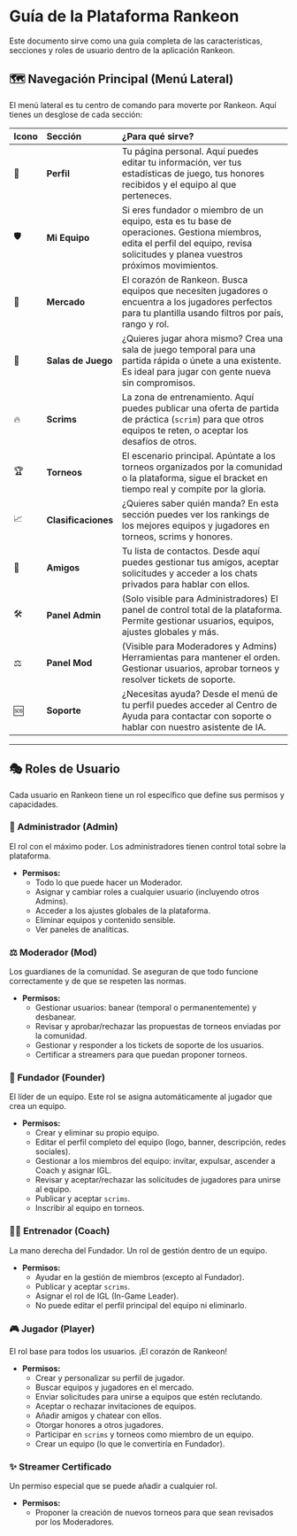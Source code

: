 # Guía de la Plataforma Rankeon

Este documento sirve como una guía completa de las características, secciones y roles de usuario dentro de la aplicación Rankeon.

## 🗺️ Navegación Principal (Menú Lateral)

El menú lateral es tu centro de comando para moverte por Rankeon. Aquí tienes un desglose de cada sección:

| Icono | Sección | ¿Para qué sirve? |
| :--- | :--- | :--- |
| 👤 | **Perfil** | Tu página personal. Aquí puedes editar tu información, ver tus estadísticas de juego, tus honores recibidos y el equipo al que perteneces. |
| 🛡️ | **Mi Equipo** | Si eres fundador o miembro de un equipo, esta es tu base de operaciones. Gestiona miembros, edita el perfil del equipo, revisa solicitudes y planea vuestros próximos movimientos. |
| 🛒 | **Mercado** | El corazón de Rankeon. Busca equipos que necesiten jugadores o encuentra a los jugadores perfectos para tu plantilla usando filtros por país, rango y rol. |
| 🎲 | **Salas de Juego** | ¿Quieres jugar ahora mismo? Crea una sala de juego temporal para una partida rápida o únete a una existente. Es ideal para jugar con gente nueva sin compromisos. |
| 🔥 | **Scrims** | La zona de entrenamiento. Aquí puedes publicar una oferta de partida de práctica (`scrim`) para que otros equipos te reten, o aceptar los desafíos de otros. |
| 🏆 | **Torneos** | El escenario principal. Apúntate a los torneos organizados por la comunidad o la plataforma, sigue el bracket en tiempo real y compite por la gloria. |
| 📈 | **Clasificaciones** | ¿Quieres saber quién manda? En esta sección puedes ver los rankings de los mejores equipos y jugadores en torneos, scrims y honores. |
| 👥 | **Amigos** | Tu lista de contactos. Desde aquí puedes gestionar tus amigos, aceptar solicitudes y acceder a los chats privados para hablar con ellos. |
| 🛠️ | **Panel Admin** | (Solo visible para Administradores) El panel de control total de la plataforma. Permite gestionar usuarios, equipos, ajustes globales y más. |
| ⚖️ | **Panel Mod** | (Visible para Moderadores y Admins) Herramientas para mantener el orden. Gestionar usuarios, aprobar torneos y resolver tickets de soporte. |
| 🆘 | **Soporte** | ¿Necesitas ayuda? Desde el menú de tu perfil puedes acceder al Centro de Ayuda para contactar con soporte o hablar con nuestro asistente de IA. |

---

## 🎭 Roles de Usuario

Cada usuario en Rankeon tiene un rol específico que define sus permisos y capacidades.

### 👑 Administrador (Admin)
El rol con el máximo poder. Los administradores tienen control total sobre la plataforma.
- **Permisos:**
  - Todo lo que puede hacer un Moderador.
  - Asignar y cambiar roles a cualquier usuario (incluyendo otros Admins).
  - Acceder a los ajustes globales de la plataforma.
  - Eliminar equipos y contenido sensible.
  - Ver paneles de analíticas.

### ⚖️ Moderador (Mod)
Los guardianes de la comunidad. Se aseguran de que todo funcione correctamente y de que se respeten las normas.
- **Permisos:**
  - Gestionar usuarios: banear (temporal o permanentemente) y desbanear.
  - Revisar y aprobar/rechazar las propuestas de torneos enviadas por la comunidad.
  - Gestionar y responder a los tickets de soporte de los usuarios.
  - Certificar a streamers para que puedan proponer torneos.

### 🚀 Fundador (Founder)
El líder de un equipo. Este rol se asigna automáticamente al jugador que crea un equipo.
- **Permisos:**
  - Crear y eliminar su propio equipo.
  - Editar el perfil completo del equipo (logo, banner, descripción, redes sociales).
  - Gestionar a los miembros del equipo: invitar, expulsar, ascender a Coach y asignar IGL.
  - Revisar y aceptar/rechazar las solicitudes de jugadores para unirse al equipo.
  - Publicar y aceptar `scrims`.
  - Inscribir al equipo en torneos.

### 👨‍🏫 Entrenador (Coach)
La mano derecha del Fundador. Un rol de gestión dentro de un equipo.
- **Permisos:**
  - Ayudar en la gestión de miembros (excepto al Fundador).
  - Publicar y aceptar `scrims`.
  - Asignar el rol de IGL (In-Game Leader).
  - No puede editar el perfil principal del equipo ni eliminarlo.

### 🎮 Jugador (Player)
El rol base para todos los usuarios. ¡El corazón de Rankeon!
- **Permisos:**
  - Crear y personalizar su perfil de jugador.
  - Buscar equipos y jugadores en el mercado.
  - Enviar solicitudes para unirse a equipos que estén reclutando.
  - Aceptar o rechazar invitaciones de equipos.
  - Añadir amigos y chatear con ellos.
  - Otorgar honores a otros jugadores.
  - Participar en `scrims` y torneos como miembro de un equipo.
  - Crear un equipo (lo que le convertiría en Fundador).

### ✨ Streamer Certificado
Un permiso especial que se puede añadir a cualquier rol.
- **Permisos:**
  - Proponer la creación de nuevos torneos para que sean revisados por los Moderadores.